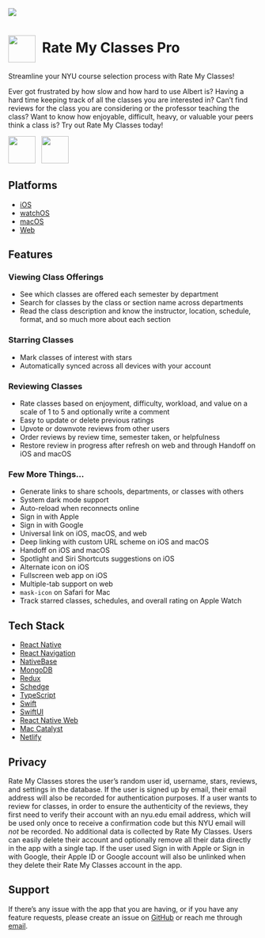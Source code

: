 <picture>
  <img src="https://user-images.githubusercontent.com/31050761/206311363-06b7a08a-be11-49af-9921-ac036112ded8.png">
</picture>

<h1><picture>
  <source valign="middle" height="55px" srcset="https://github.com/zhumingcheng697/Rate-My-Classes-Pro/raw/main/icons/violet.png" media="(prefers-color-scheme: dark)">
  <img valign="middle" height="55px" src="https://github.com/zhumingcheng697/Rate-My-Classes-Pro/raw/main/icons/default.png">
</picture>&nbsp;Rate My Classes Pro</h1>

Streamline your NYU course selection process with Rate My Classes!

Ever got frustrated by how slow and how hard to use Albert is? Having a hard time keeping track of all the classes you are interested in? Can’t find reviews for the class you are considering or the professor teaching the class? Want to know how enjoyable, difficult, heavy, or valuable your peers think a class is? Try out Rate My Classes today!

<a href="https://apple.co/3AduK8G" style="display: inline-block; overflow: hidden;">
<picture alt="Download on the App Store">
  <source height="55px" srcset="https://tools.applemediaservices.com/api/badges/download-on-the-app-store/black/en-us" media="(prefers-color-scheme: dark)">
  <img height="55px" src="https://tools.applemediaservices.com/api/badges/download-on-the-app-store/white/en-us">
</picture></a>
&nbsp;
<a href="https://apple.co/3AduK8G" style="display: inline-block; overflow: hidden;">
<picture alt="Download on the Mac App Store">
  <source height="55px" srcset="https://tools.applemediaservices.com/api/badges/download-on-the-mac-app-store/black/en-us" media="(prefers-color-scheme: dark)">
  <img height="55px" src="https://tools.applemediaservices.com/api/badges/download-on-the-mac-app-store/white/en-us">
</picture></a>

## Platforms

- [iOS](https://apple.co/3AduK8G)
- [watchOS](https://apple.co/3AduK8G)
- [macOS](https://apple.co/3AduK8G)
- [Web](https://rate-my-classes-pro.netlify.app/)

## Features

### Viewing Class Offerings

- See which classes are offered each semester by department
- Search for classes by the class or section name across departments
- Read the class description and know the instructor, location, schedule, format, and so much more about each section

### Starring Classes

- Mark classes of interest with stars
- Automatically synced across all devices with your account

### Reviewing Classes

- Rate classes based on enjoyment, difficulty, workload, and value on a scale of 1 to 5 and optionally write a comment
- Easy to update or delete previous ratings
- Upvote or downvote reviews from other users
- Order reviews by review time, semester taken, or helpfulness
- Restore review in progress after refresh on web and through Handoff on iOS and macOS

### Few More Things…

- Generate links to share schools, departments, or classes with others
- System dark mode support
- Auto-reload when reconnects online
- Sign in with Apple
- Sign in with Google
- Universal link on iOS, macOS, and web
- Deep linking with custom URL scheme on iOS and macOS
- Handoff on iOS and macOS
- Spotlight and Siri Shortcuts suggestions on iOS
- Alternate icon on iOS
- Fullscreen web app on iOS
- Multiple-tab support on web
- `mask-icon` on Safari for Mac
- Track starred classes, schedules, and overall rating on Apple Watch

## Tech Stack

- [React Native](https://reactnative.dev)
- [React Navigation](https://reactnavigation.org)
- [NativeBase](https://nativebase.io)
- [MongoDB](https://www.mongodb.com)
- [Redux](https://redux.js.org)
- [Schedge](https://github.com/A1Liu/schedge)
- [TypeScript](https://www.typescriptlang.org)
- [Swift](https://www.swift.org)
- [SwiftUI](https://developer.apple.com/documentation/swiftui/)
- [React Native Web](https://necolas.github.io/react-native-web/)
- [Mac Catalyst](https://developer.apple.com/mac-catalyst/)
- [Netlify](https://www.netlify.com)

## Privacy

Rate My Classes stores the user’s random user id, username, stars, reviews, and settings in the database. If the user is signed up by email, their email address will also be recorded for authentication purposes. If a user wants to review for classes, in order to ensure the authenticity of the reviews, they first need to verify their account with an nyu.edu email address, which will be used only once to receive a confirmation code but this NYU email will _not_ be recorded. No additional data is collected by Rate My Classes. Users can easily delete their account and optionally remove all their data directly in the app with a single tap. If the user used Sign in with Apple or Sign in with Google, their Apple ID or Google account will also be unlinked when they delete their Rate My Classes account in the app.

## Support

If there’s any issue with the app that you are having, or if you have any feature requests, please create an issue on [GitHub](https://github.com/zhumingcheng697/Rate-My-Classes-Pro/issues) or reach me through [email](mailto:zhumingcheng697@icloud.com).
